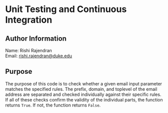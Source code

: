 # Unit Testing and Continuous Integration
## Author Information
Name: Rishi Rajendran  
Email: rishi.rajendran@duke.edu

## Purpose
The purpose of this code is to check whether a given email input parameter matches the specified rules. 
The prefix, domain, and toplevel of the email address are separated and checked individually against their specific rules.
If all of these checks confirm the validity of the individual parts, the function returns `True`. If not, the function returns `False`.